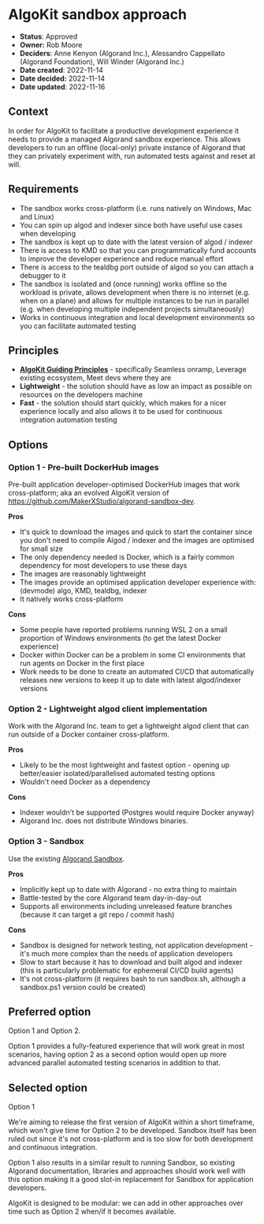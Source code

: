 # AlgoKit sandbox approach

- **Status**: Approved
- **Owner:** Rob Moore
- **Deciders**: Anne Kenyon (Algorand Inc.), Alessandro Cappellato (Algorand Foundation), Will Winder (Algorand Inc.)
- **Date created**: 2022-11-14
- **Date decided:** 2022-11-14
- **Date updated**: 2022-11-16

## Context

In order for AlgoKit to facilitate a productive development experience it needs to provide a managed Algorand sandbox experience. This allows developers to run an offline (local-only) private instance of Algorand that they can privately experiment with, run automated tests against and reset at will.

## Requirements

- The sandbox works cross-platform (i.e. runs natively on Windows, Mac and Linux)
- You can spin up algod and indexer since both have useful use cases when developing
- The sandbox is kept up to date with the latest version of algod / indexer
- There is access to KMD so that you can programmatically fund accounts to improve the developer experience and reduce manual effort
- There is access to the tealdbg port outside of algod so you can attach a debugger to it
- The sandbox is isolated and (once running) works offline so the workload is private, allows development when there is no internet (e.g. when on a plane) and allows for multiple instances to be run in parallel (e.g. when developing multiple independent projects simultaneously)
- Works in continuous integration and local development environments so you can facilitate automated testing

## Principles

- **[AlgoKit Guiding Principles](../../docs/algokit.md#Guiding-Principles)** - specifically Seamless onramp, Leverage existing ecosystem, Meet devs where they are
- **Lightweight** - the solution should have as low an impact as possible on resources on the developers machine
- **Fast** - the solution should start quickly, which makes for a nicer experience locally and also allows it to be used for continuous integration automation testing

## Options

### Option 1 - Pre-built DockerHub images

Pre-built application developer-optimised DockerHub images that work cross-platform; aka an evolved AlgoKit version of <https://github.com/MakerXStudio/algorand-sandbox-dev>.

**Pros**

- It's quick to download the images and quick to start the container since you don't need to compile Algod / indexer and the images are optimised for small size
- The only dependency needed is Docker, which is a fairly common dependency for most developers to use these days
- The images are reasonably lightweight
- The images provide an optimised application developer experience with: (devmode) algo, KMD, tealdbg, indexer
- It natively works cross-platform

**Cons**

- Some people have reported problems running WSL 2 on a small proportion of Windows environments (to get the latest Docker experience)
- Docker within Docker can be a problem in some CI environments that run agents on Docker in the first place
- Work needs to be done to create an automated CI/CD that automatically releases new versions to keep it up to date with latest algod/indexer versions

### Option 2 - Lightweight algod client implementation

Work with the Algorand Inc. team to get a lightweight algod client that can run outside of a Docker container cross-platform.

**Pros**

- Likely to be the most lightweight and fastest option - opening up better/easier isolated/parallelised automated testing options
- Wouldn't need Docker as a dependency

**Cons**

- Indexer wouldn't be supported (Postgres would require Docker anyway)
- Algorand Inc. does not distribute Windows binaries.

### Option 3 - Sandbox

Use the existing [Algorand Sandbox](https://github.com/algorand/sandbox).

**Pros**

- Implicitly kept up to date with Algorand - no extra thing to maintain
- Battle-tested by the core Algorand team day-in-day-out
- Supports all environments including unreleased feature branches (because it can target a git repo / commit hash)

**Cons**

- Sandbox is designed for network testing, not application development - it's much more complex than the needs of application developers
- Slow to start because it has to download and built algod and indexer (this is particularly problematic for ephemeral CI/CD build agents)
- It's not cross-platform (it requires bash to run sandbox.sh, although a sandbox.ps1 version could be created)

## Preferred option

Option 1 and Option 2.

Option 1 provides a fully-featured experience that will work great in most scenarios, having option 2 as a second option would open up more advanced parallel automated testing scenarios in addition to that.

## Selected option

Option 1

We're aiming to release the first version of AlgoKit within a short timeframe, which won't give time for Option 2 to be developed. Sandbox itself has been ruled out since it's not cross-platform and is too slow for both development and continuous integration.

Option 1 also results in a similar result to running Sandbox, so existing Algorand documentation, libraries and approaches should work well with this option making it a good slot-in replacement for Sandbox for application developers.

AlgoKit is designed to be modular: we can add in other approaches over time such as Option 2 when/if it becomes available.

